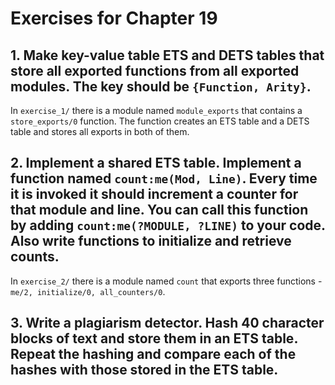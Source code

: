 # Exercises for Chapter 19

## 1. Make key-value table ETS and DETS tables that store all exported functions from all exported modules. The key should be `{Function, Arity}`.
In `exercise_1/` there is a module named `module_exports` that contains a `store_exports/0` function. The function creates an ETS table and a DETS table and stores all exports in both of them.

## 2. Implement a shared ETS table. Implement a function named `count:me(Mod, Line)`. Every time it is invoked it should increment a counter for that module and line. You can call this function by adding `count:me(?MODULE, ?LINE)` to your code. Also write functions to initialize and retrieve counts.
In `exercise_2/` there is a module named `count` that exports three functions - `me/2, initialize/0, all_counters/0`.

## 3. Write a plagiarism detector. Hash 40 character blocks of text and store them in an ETS table. Repeat the hashing and compare each of the hashes with those stored in the ETS table.
